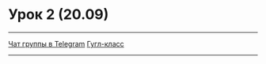 # Урок 2 (20.09)

---

[Чат группы в Telegram](https://t.me/+KWOROCoGXAZhMzNi)
[Гугл-класс]()

---

